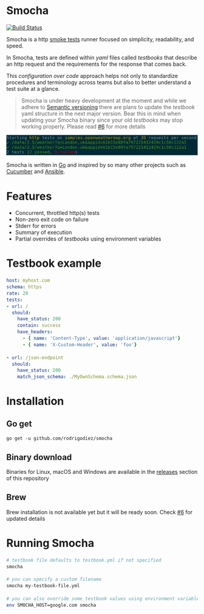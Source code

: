 # Smocha
[![Build Status](https://travis-ci.org/rodrigodiez/smocha.svg?branch=1.2.0)](https://travis-ci.org/rodrigodiez/smocha)

Smocha is a http [smoke tests](https://en.wikipedia.org/wiki/Smoke_testing_(software)) runner focused on simplicity, readability, and speed.

In Smocha, tests are defined within _yaml_ files called _testbooks_ that describe an http request and the requirements for the response that comes back.

This _configuration over code_ approach helps not only to standardize procedures and terminology across teams but also to better understand a test suite at a glance.

> Smocha is under heavy development at the moment and while we adhere to [Semantic versioning](https://semver.org/) there are plans to update the _testbook_ yaml structure in the next major version. Bear this in mind when updating your Smocha binary since your old _testbooks_ may stop working properly. Please read [#6](https://github.com/rodrigodiez/smocha/issues/7) for more details

![Smocha run](docs/assets/smocha-run.png)

Smocha is written in [Go](https://golang.org/) and inspired by so many other projects such as [Cucumber](https://cucumber.io/) and [Ansible](https://www.ansible.com/).

# Features
- Concurrent, throttled http(s) tests
- Non-zero exit code on failure
- Stderr for errors
- Summary of execution
- Partial overrides of _testbooks_ using environment variables


# Testbook example
```yaml
host: myhost.com
schema: https
rate: 20
tests:
- url: /
  should:
    have_status: 200
    contain: success
    have_headers:
      - { name: 'Content-Type', value: 'application/javascript'}
      - { name: 'X-Custom-Header', value: 'foo'}

- url: /json-endpoint
  should:
    have_status: 200
    match_json_schema: ./MyOwnSchema.schema.json
```

# Installation
## Go get
```
go get -u github.com/rodrigodiez/smocha
```
## Binary download
Binaries for Linux, macOS and Windows are available in the [releases](https://github.com/rodrigodiez/smocha/releases) section of this repository

## Brew
Brew installation is not available yet but it will be ready soon. Check [#6](https://github.com/rodrigodiez/smocha/issues/6) for updated details

# Running Smocha
```bash
# testbook file defaults to testbook.yml if not specified
smocha

# you can specify a custom filename
smocha my-testbook-file.yml

# you can also override some testbook values using environment variables
env SMOCHA_HOST=google.com smocha
```
